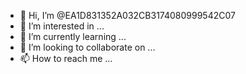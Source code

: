 - 👋 Hi, I’m @EA1D831352A032CB3174080999542C07
- 👀 I’m interested in ...
- 🌱 I’m currently learning ...
- 💞️ I’m looking to collaborate on ...
- 📫 How to reach me ...

<!---
EA1D831352A032CB3174080999542C07/EA1D831352A032CB3174080999542C07 is a ✨ special ✨ repository because its `README.md` (this file) appears on your GitHub profile.
You can click the Preview link to take a look at your changes.
--->
